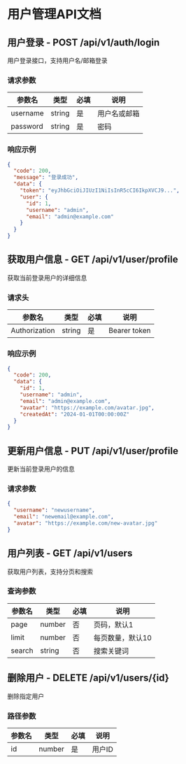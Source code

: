 # 用户管理API文档

## 用户登录 - POST /api/v1/auth/login
用户登录接口，支持用户名/邮箱登录

### 请求参数
| 参数名 | 类型 | 必填 | 说明 |
|-------|------|------|------|
| username | string | 是 | 用户名或邮箱 |
| password | string | 是 | 密码 |

### 响应示例
```json
{
  "code": 200,
  "message": "登录成功",
  "data": {
    "token": "eyJhbGciOiJIUzI1NiIsInR5cCI6IkpXVCJ9...",
    "user": {
      "id": 1,
      "username": "admin",
      "email": "admin@example.com"
    }
  }
}
```

## 获取用户信息 - GET /api/v1/user/profile
获取当前登录用户的详细信息

### 请求头
| 参数名 | 类型 | 必填 | 说明 |
|-------|------|------|------|
| Authorization | string | 是 | Bearer token |

### 响应示例
```json
{
  "code": 200,
  "data": {
    "id": 1,
    "username": "admin",
    "email": "admin@example.com",
    "avatar": "https://example.com/avatar.jpg",
    "createdAt": "2024-01-01T00:00:00Z"
  }
}
```

## 更新用户信息 - PUT /api/v1/user/profile
更新当前登录用户的信息

### 请求参数
```json
{
  "username": "newusername",
  "email": "newemail@example.com",
  "avatar": "https://example.com/new-avatar.jpg"
}
```

## 用户列表 - GET /api/v1/users
获取用户列表，支持分页和搜索

### 查询参数
| 参数名 | 类型 | 必填 | 说明 |
|-------|------|------|------|
| page | number | 否 | 页码，默认1 |
| limit | number | 否 | 每页数量，默认10 |
| search | string | 否 | 搜索关键词 |

## 删除用户 - DELETE /api/v1/users/{id}
删除指定用户

### 路径参数
| 参数名 | 类型 | 必填 | 说明 |
|-------|------|------|------|
| id | number | 是 | 用户ID |